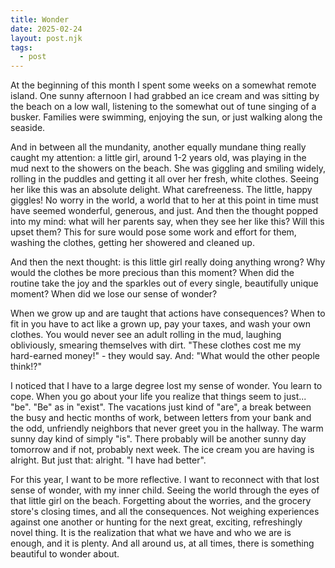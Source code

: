 ```yaml
---
title: Wonder
date: 2025-02-24
layout: post.njk
tags:
  - post
---
```


At the beginning of this month I spent some weeks on a somewhat remote island.
One sunny afternoon I had grabbed an ice cream and was sitting by the beach on a low wall, listening to the somewhat out of tune singing of a busker. Families were swimming, enjoying the sun, or just walking along the seaside.

And in between all the mundanity, another equally mundane thing really caught my attention:
a little girl, around 1-2 years old, was playing in the mud next to the showers on the beach. She was giggling and smiling widely, rolling in the puddles and getting it all over her fresh, white clothes.
Seeing her like this was an absolute delight. What carefreeness. The little, happy giggles! No worry in the world, a world that to her at this point in time must have seemed wonderful, generous, and just.
And then the thought popped into my mind: what will her parents say, when they see her like this? Will this upset them? This for sure would pose some work and effort for them, washing the clothes, getting her showered and cleaned up.

And then the next thought: is this little girl really doing anything wrong? Why would the clothes be more precious than this moment? When did the routine take the joy and the sparkles out of every single, beautifully unique moment? When did we lose our sense of wonder?

When we grow up and are taught that actions have consequences? When to fit in you have to act like a grown up, pay your taxes, and wash your own clothes.
You would never see an adult rolling in the mud, laughing obliviously, smearing themselves with dirt. "These clothes cost me my hard-earned money!" - they would say. And: "What would the other people think!?"

I noticed that I have to a large degree lost my sense of wonder. You learn to cope. When you go about your life you realize that things seem to just... "be". "Be" as in "exist".
The vacations just kind of "are", a break between the busy and hectic months of work, between letters from your bank and the odd, unfriendly neighbors that never greet you in the hallway.
The warm sunny day kind of simply "is". There probably will be another sunny day tomorrow and if not, probably next week. The ice cream you are having is alright. But just that: alright. "I have had better".

For this year, I want to be more reflective. I want to reconnect with that lost sense of wonder, with my inner child. Seeing the world through the eyes of that little girl on the beach. Forgetting about the worries, and the grocery store's closing times, and all the consequences. Not weighing experiences against one another or hunting for the next great, exciting, refreshingly novel thing. It is the realization that what we have and who we are is enough, and it is plenty. And all around us, at all times, there is something beautiful to wonder about.
